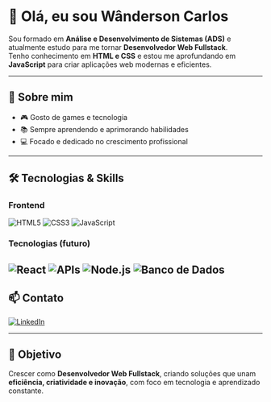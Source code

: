 # 👋 Olá, eu sou Wânderson Carlos  

Sou formado em **Análise e Desenvolvimento de Sistemas (ADS)** e atualmente estudo para me tornar **Desenvolvedor Web Fullstack**.  
Tenho conhecimento em **HTML e CSS** e estou me aprofundando em **JavaScript** para criar aplicações web modernas e eficientes.  

---

## 🚀 Sobre mim
- 🎮 Gosto de games e tecnologia  
- 📚 Sempre aprendendo e aprimorando habilidades  
- 💻 Focado e dedicado no crescimento profissional  

---

## 🛠️ Tecnologias & Skills

### Frontend
![HTML5](https://img.shields.io/badge/HTML5-E34F26?style=for-the-badge&logo=html5&logoColor=white)
![CSS3](https://img.shields.io/badge/CSS3-1572B6?style=for-the-badge&logo=css3&logoColor=white)
![JavaScript](https://img.shields.io/badge/JavaScript-F7DF1E?style=for-the-badge&logo=javascript&logoColor=black)

### Tecnologias (futuro)
![React](https://img.shields.io/badge/React-20232A?style=for-the-badge&logo=react&logoColor=61DAFB)
![APIs](https://img.shields.io/badge/APIs-007ACC?style=for-the-badge&logo=swagger&logoColor=white)
![Node.js](https://img.shields.io/badge/Node.js-339933?style=for-the-badge&logo=node.js&logoColor=white)
![Banco de Dados](https://img.shields.io/badge/PostgreSQL-316192?style=for-the-badge&logo=postgresql&logoColor=white)
---


## 📫 Contato
[![LinkedIn](https://img.shields.io/badge/LinkedIn-blue?style=for-the-badge&logo=linkedin)](https://www.linkedin.com/in/wândersoncarlos)  

---

## 🌟 Objetivo
Crescer como **Desenvolvedor Web Fullstack**, criando soluções que unam **eficiência, criatividade e inovação**, com foco em tecnologia e aprendizado constante.
